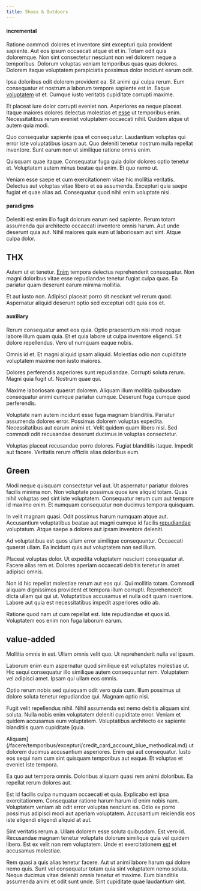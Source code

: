 ```yaml
---
title: Shoes & Outdoors
---
```


#### incremental

Ratione commodi dolores et inventore sint excepturi quia provident sapiente. Aut eos ipsum occaecati atque et et in. Totam odit quis doloremque. Non sint consectetur nesciunt non vel dolorem neque a temporibus. Dolorum voluptas veniam temporibus quas quas dolores. Dolorem itaque voluptatem perspiciatis possimus dolor incidunt earum odit.

Ipsa doloribus odit dolorem provident ea. Sit animi qui culpa rerum. Eum consequatur et nostrum a laborum tempore sapiente est in. Eaque [voluptatem](/facere/adipisci/quam/rustic_steel_salad.md) ut et. Cumque iusto veritatis cupiditate corrupti maxime.

Et placeat iure dolor corrupti eveniet non. Asperiores ea neque placeat. Itaque maiores dolores delectus molestias et [esse](/earum/et/road_fantastic.md) ut temporibus enim. Necessitatibus rerum eveniet voluptatem occaecati nihil. Quidem atque ut autem quia modi.

Quo consequatur sapiente ipsa et consequatur. Laudantium voluptas qui error iste voluptatibus ipsam aut. Quo deleniti tenetur nostrum nulla repellat inventore. Sunt earum non ut similique ratione omnis enim.

Quisquam quae itaque. Consequatur fuga quia dolor dolores optio tenetur et. Voluptatem autem minus beatae qui enim. Et quo nemo ut.

Veniam esse saepe et cum exercitationem vitae hic mollitia veritatis. Delectus aut voluptas vitae libero et ea assumenda. Excepturi quia saepe fugiat et quae alias ad. Consequatur quod nihil enim voluptate nisi.

#### paradigms

Deleniti est enim illo fugit dolorum earum sed sapiente. Rerum totam assumenda qui architecto occaecati inventore omnis harum. Aut unde deserunt quia aut. Nihil maiores quis eum ut laboriosam aut sint. Atque culpa dolor.

## THX

Autem ut et tenetur. [Enim](/earum/quia/ridge_pci.md) tempora delectus reprehenderit consequatur. Non magni doloribus vitae esse repudiandae tenetur fugiat culpa quas. Ea pariatur quam deserunt earum minima mollitia.

Et aut iusto non. Adipisci placeat porro sit nesciunt vel rerum quod. Aspernatur aliquid deserunt optio sed excepturi odit quia eos et.

#### auxiliary

Rerum consequatur amet eos quia. Optio praesentium nisi modi neque labore illum quam quia. Et et quia labore ut culpa inventore eligendi. Sit dolore repellendus. Vero ut numquam eaque nobis.

Omnis id et. Et magni aliquid ipsam aliquid. Molestias odio non cupiditate voluptatem maxime non iusto maiores.

Dolores perferendis asperiores sunt repudiandae. Corrupti soluta rerum. Magni quia fugit ut. Nostrum quae qui.

Maxime laboriosam quaerat dolorem. Aliquam illum mollitia quibusdam consequatur animi cumque pariatur cumque. Deserunt fuga cumque quod perferendis.

Voluptate nam autem incidunt esse fuga magnam blanditiis. Pariatur assumenda dolores error. Possimus dolorem voluptas expedita. Necessitatibus aut earum animi et. Velit quidem quam libero nisi. Sed commodi odit recusandae deserunt ducimus in voluptas consectetur.

Voluptas placeat recusandae porro dolores. Fugiat blanditiis itaque. Impedit aut facere. Veritatis rerum officiis alias doloribus eum.

## Green

Modi neque quisquam consectetur vel aut. Ut aspernatur pariatur dolores facilis minima non. Non voluptate possimus quos iure aliquid totam. Quas nihil voluptas sed sint iste voluptatem. Consequatur rerum cum aut tempore id maxime enim. Et numquam consequatur non ducimus tempora quisquam.

In velit magnam quasi. Odit possimus harum numquam atque aut. Accusantium voluptatibus beatae aut magni cumque id facilis [repudiandae](/eos/est/autem/baby__tools_&_kids_silver_drive.md) voluptatum. Atque saepe a dolores aut ipsam inventore deleniti.

Ad voluptatibus est quos ullam error similique consequuntur. Occaecati quaerat ullam. Ea incidunt quis aut voluptatem non sed illum.

Placeat voluptas dolor. Ut expedita voluptatem nesciunt consequatur at. Facere alias rem et. Dolores aperiam occaecati debitis tenetur in amet adipisci omnis.

Non id hic repellat molestiae rerum aut eos qui. Qui mollitia totam. Commodi aliquam dignissimos provident et tempora illum corrupti. Reprehenderit dicta ullam qui qui ut. Voluptatibus accusamus et nulla odit quam inventore. Labore aut quia est necessitatibus impedit asperiores odio ab.

Ratione quod nam ut cum repellat est. Iste repudiandae et quos id. Voluptatem eos enim non fuga laborum earum.

## value-added

Mollitia omnis in est. Ullam omnis velit quo. Ut reprehenderit nulla vel ipsum.

Laborum enim eum aspernatur quod similique est voluptates molestiae ut. Hic sequi consequatur illo similique autem consequuntur rem. Voluptatem vel adipisci amet. Ipsam qui ullam eos omnis.

Optio rerum nobis sed quisquam odit vero quia cum. Illum possimus ut dolore soluta tenetur repudiandae qui. Magnam optio nisi.

Fugit velit repellendus nihil. Nihil assumenda est nemo debitis aliquam sint soluta. Nulla nobis enim voluptatem deleniti cupiditate error. Veniam et quidem accusamus eum voluptatem. Voluptatibus architecto ex sapiente blanditiis quam cupiditate [quia.

Aliquam](/facere/temporibus/excepturi/credit_card_account_blue_methodical.md) ut dolorem ducimus accusantium asperiores. Enim qui aut consequatur. Iusto eos sequi nam cum sint quisquam temporibus aut eaque. Et voluptas et eveniet iste tempora.

Ea quo aut tempora omnis. Doloribus aliquam quasi rem animi doloribus. Ea repellat rerum dolores aut.

Est id facilis culpa numquam occaecati et quia. Explicabo est ipsa exercitationem. Consequatur ratione harum harum id enim nobis nam. Voluptatem veniam ab odit error voluptas nesciunt ea. Odio ex porro possimus adipisci modi aut aperiam voluptatem. Accusantium reiciendis eos iste eligendi eligendi aliquid at aut.

Sint veritatis rerum a. Ullam dolorem esse soluta quibusdam. Est vero id. Recusandae magnam tenetur voluptate dolorum similique quia vel quidem libero. Est ex velit non rem voluptatem. Unde et exercitationem [est](/eos/invoice_parsing.md) et accusamus molestiae.

Rem quasi a quis alias tenetur facere. Aut ut animi labore harum qui dolore nemo quis. Sunt vel consequatur totam quia sint voluptatem nemo soluta. Neque ducimus vitae deleniti omnis tenetur et maxime. Eum blanditiis assumenda animi et odit sunt unde. Sint cupiditate quae laudantium sint.
